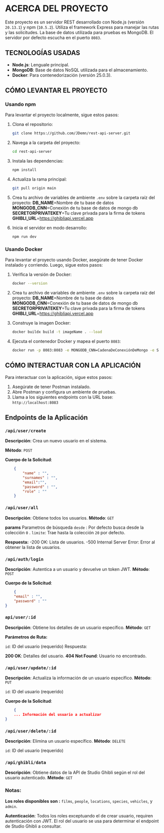 # ACERCA DEL PROYECTO

Este proyecto es un servidor REST desarrollado con Node.js (versión `20.13.1`) y npm (`10.5.2`). Utiliza el framework Express para manejar las rutas y las solicitudes. La base de datos utilizada para pruebas es MongoDB. El servidor por defecto escucha en el puerto `8083`.

## TECNOLOGÍAS USADAS

- **Node.js**: Lenguale principal.
- **MongoDB**: Base de datos NoSQL utilizada para el almacenamiento.
- **Docker**: Para contenedorización (versión 25.0.3).

## CÓMO LEVANTAR EL PROYECTO

### Usando npm

Para levantar el proyecto localmente, sigue estos pasos:

1. Clona el repositorio:
    ```sh
    git clone https://github.com/JDemn/rest-api-server.git
    ```

2. Navega a la carpeta del proyecto:
    ```sh
    cd rest-api-server
    ```

3. Instala las dependencias:
    ```sh
    npm install
    ```

4. Actualiza la rama principal:
    ```sh
    git pull origin main
    ```
5. Crea tu archivo de variables de ambiente `.env` sobre la carpeta raíz del proyecto:
    **DB_NAME**=Nombre de tu base de datos
    **MONGODB_CNN**=Conexión de tu base de datos de mongo db
    **SECRETORPRIVATEKEY**=Tu clave privada para la firma de tokens
    **GHIBLI_URL**=https://ghibliapi.vercel.app

6. Inicia el servidor en modo desarrollo:
    ```sh
    npm run dev
    ```

### Usando Docker

Para levantar el proyecto usando Docker, asegúrate de tener Docker instalado y corriendo. Luego, sigue estos pasos:

1. Verifica la versión de Docker:
    ```sh
    docker --version
    ```
2. Crea tu archivo de variables de ambiente `.env` sobre la carpeta raíz del proyecto:
    **DB_NAME**=Nombre de tu base de datos
    **MONGODB_CNN**=Conexión de tu base de datos de mongo db
    **SECRETORPRIVATEKEY**=Tu clave privada para la firma de tokens
    **GHIBLI_URL**=https://ghibliapi.vercel.app

3. Construye la imagen Docker:
    ```sh
    docker buildx build -t imageName . --load
    ```

4. Ejecuta el contenedor Docker y mapea el puerto `8083`:
    ```sh
    docker run -p 8083:8083 -e MONGODB_CNN=CadenaDeConexiónDeMongo -e SECRETORPRIVATEKEY=PrivateKeYVariable nombreDeLaImagen
    ```

## CÓMO INTERACTUAR CON LA APLICACIÓN

Para interactuar con la aplicación, sigue estos pasos:

1. Asegúrate de tener Postman instalado.
2. Abre Postman y configura un ambiente de pruebas.
3. Llama a los siguientes endpoints con la URL base: `http://localhost:8083`

## Endpoints de la Aplicación

### `/api/user/create`

**Descripción**: Crea un nuevo usuario en el sistema.

**Método**: `POST`

**Cuerpo de la Solicitud**:

```json
    {
        "name" : "",
        "surnames" : "",
        "email":"",
        "password" : "",
        "role" : ""
    }
```
### `/api/user/all`
**Descripción**: Obtiene todos los usuarios.
**Método**: `GET`

**params** Parametros de búsqueda
`desde` : Por defecto busca desde la colección `0` .
`limite`: Trae hasta la colección `20` por defecto.

**Respuesta:**
-200 OK: Lista de usuarios.
-500 Internal Server Error: Error al obtener la lista de usuarios.

### `/api/auth/login`

**Descripción**: Autentica a un usuario y devuelve un token JWT.
**Método**: `POST`

**Cuerpo de la Solicitud**:

```json
    {
    "email" : "",
    "password" : ""
}
```

### `api/user/:id`
**Descripción**: Obtiene los detalles de un usuario específico.
**Método**: `GET`

**Parámetros de Ruta:**

`id`: ID del usuario (requerido)
Respuesta:

**200 OK**: Detalles del usuario.
**404 Not Found**: Usuario no encontrado.

### `/api/user/update/:id`

**Descripción**: Actualiza la información de un usuario específico.
**Método**: `PUT`

`id`: ID del usuario (requerido)

**Cuerpo de la Solicitud**:

```json
    {
    ... Información del usuario a actualizar
}
```

### `/api/user/delete/:id`

**Descripción**: Elimina un usuario específico.
**Método**: `DELETE`

`id`: ID del usuario (requerido)

### `/api/ghibli/data`
**Descripción**: Obtiene datos de la API de Studio Ghibli según el rol del usuario autenticado.
**Método**: `GET`


### Notas:

**Los roles disponibles son :** `films`, `people`, `locations`, `species`, `vehicles`, y `admin`.

**Autenticación**: Todos los roles exceptuando el de crear usuario, requiren autenticación con JWT. El rol del usuario se usa para determinar el endpoint de Studio Ghibli a consultar.
